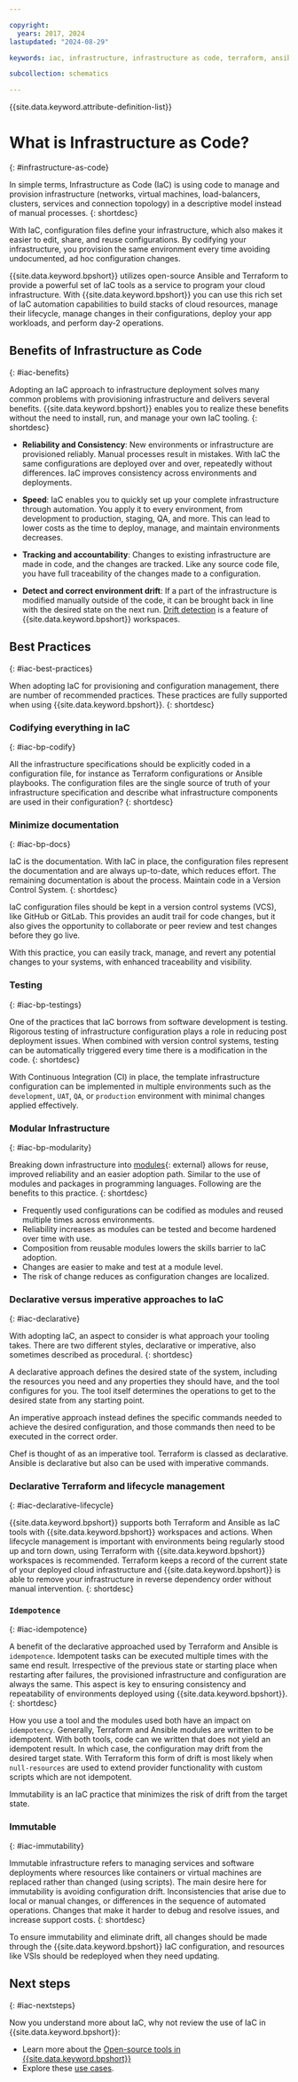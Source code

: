 ```yaml
---

copyright:
  years: 2017, 2024
lastupdated: "2024-08-29"

keywords: iac, infrastructure, infrastructure as code, terraform, ansible

subcollection: schematics

---
```


{{site.data.keyword.attribute-definition-list}}

# What is Infrastructure as Code?
{: #infrastructure-as-code}

In simple terms, Infrastructure as Code (IaC) is using code to manage and provision infrastructure (networks, virtual machines, load-balancers, clusters, services and connection topology) in a descriptive model instead of manual processes.
{: shortdesc}

With IaC, configuration files define your infrastructure, which also makes it easier to edit, share, and reuse configurations. By codifying your infrastructure, you provision the same environment every time avoiding undocumented, ad hoc configuration changes.

{{site.data.keyword.bpshort}} utilizes open-source Ansible and Terraform to provide a powerful set of IaC tools as a service to program your cloud infrastructure. With {{site.data.keyword.bpshort}} you can use this rich set of IaC automation capabilities to build stacks of cloud resources, manage their lifecycle, manage changes in their configurations, deploy your app workloads, and perform day-2 operations.

## Benefits of Infrastructure as Code
{: #iac-benefits}

Adopting an IaC approach to infrastructure deployment solves many common problems with provisioning infrastructure and delivers several benefits. {{site.data.keyword.bpshort}} enables you to realize these benefits without the need to install, run, and manage your own IaC tooling.
{: shortdesc}

- **Reliability and Consistency**: New environments or infrastructure are provisioned reliably. Manual processes result in mistakes. With IaC the same configurations are deployed over and over, repeatedly without differences. IaC improves consistency across environments and deployments.

- **Speed**: IaC enables you to quickly set up your complete infrastructure through automation. You apply it to every environment, from development to production, staging, QA, and more. This can lead to lower costs as the time to deploy, manage, and maintain environments decreases.

- **Tracking and accountability**: Changes to existing infrastructure are made in code, and the changes are tracked. Like any source code file, you have full traceability of the changes made to a configuration.

- **Detect and correct environment drift**: If a part of the infrastructure is modified manually outside of the code, it can be brought back in line with the desired state on the next run. [Drift detection](/docs/schematics?topic=schematics-drift-note) is a feature of {{site.data.keyword.bpshort}} workspaces.

## Best Practices 
{: #iac-best-practices}

When adopting IaC for provisioning and configuration management, there are number of recommended practices. These practices are fully supported when using {{site.data.keyword.bpshort}}.
{: shortdesc}

### Codifying everything in IaC
{: #iac-bp-codify}

All the infrastructure specifications should be explicitly coded in a configuration file, for instance as Terraform configurations or Ansible playbooks. The configuration files are the single source of truth of your infrastructure specification and describe what infrastructure components are used in their configuration?
{: shortdesc}

### Minimize documentation
{: #iac-bp-docs}

IaC is the documentation. With IaC in place, the configuration files represent the documentation and are always up-to-date, which reduces effort. The remaining documentation is about the process.
Maintain code in a Version Control System.
{: shortdesc}

IaC configuration files should be kept in a version control systems (VCS), like GitHub or GitLab. This provides an audit trail for code changes, but it also gives the opportunity to collaborate or peer review and test changes before they go live.

With this practice, you can easily track, manage, and revert any potential changes to your systems, with enhanced traceability and visibility.

### Testing
{: #iac-bp-testings} 

One of the practices that IaC borrows from software development is testing. Rigorous testing of infrastructure configuration plays a role in reducing post deployment issues. When combined with version control systems, testing can be automatically triggered every time there is a modification in the code.
{: shortdesc}

With Continuous Integration (CI) in place, the template infrastructure configuration can be implemented in multiple environments such as the `development`, `UAT`, `QA`, or `production` environment with minimal changes applied effectively.

### Modular Infrastructure
{: #iac-bp-modularity}

Breaking down infrastructure into [modules](https://github.com/terraform-ibm-modules/documentation){: external} allows for reuse, improved reliability and an easier adoption path. Similar to the use of modules and packages in programming languages. Following are the benefits to this practice.
{: shortdesc}

- Frequently used configurations can be codified as modules and reused multiple times across environments.
- Reliability increases as modules can be tested and become hardened over time with use.
- Composition from reusable modules lowers the skills barrier to IaC adoption.
- Changes are easier to make and test at a module level.
- The risk of change reduces as configuration changes are localized.

### Declarative versus imperative approaches to IaC
{: #iac-declarative}

With adopting IaC, an aspect to consider is what approach your tooling takes. There are two different styles, declarative or imperative, also sometimes described as procedural.
{: shortdesc}

A declarative approach defines the desired state of the system, including the resources you need and any properties they should have, and the tool configures for you. The tool itself determines the operations to get to the desired state from any starting point.

An imperative approach instead defines the specific commands needed to achieve the desired configuration, and those commands then need to be executed in the correct order.

Chef is thought of as an imperative tool. Terraform is classed as declarative. Ansible is declarative but also can be used with imperative commands.

### Declarative Terraform and lifecycle management
{: #iac-declarative-lifecycle}

{{site.data.keyword.bpshort}} supports both Terraform and Ansible as IaC tools with {{site.data.keyword.bpshort}} workspaces and actions. When lifecycle management is important with environments being regularly stood up and torn down, using Terraform with {{site.data.keyword.bpshort}} workspaces is recommended. Terraform keeps a record of the current state of your deployed cloud infrastructure and {{site.data.keyword.bpshort}} is able to remove your infrastructure in reverse dependency order without manual intervention.
{: shortdesc}

### `Idempotence`
{: #iac-idempotence}

A benefit of the declarative approached used by Terraform and Ansible is `idempotence`. Idempotent tasks can be executed multiple times with the same end result. Irrespective of the previous state or starting place when restarting after failures, the provisioned infrastructure and configuration are always the same. This aspect is key to ensuring consistency and repeatability of environments deployed using {{site.data.keyword.bpshort}}.
{: shortdesc}

How you use a tool and the modules used both have an impact on `idempotency`. Generally, Terraform and Ansible modules are written to be idempotent. With both tools, code can we written that does not yield an idempotent result. In which case, the configuration may drift from the desired target state. With Terraform this form of drift is most likely when `null-resources` are used to extend provider functionality with custom scripts which are not idempotent.

Immutability is an IaC practice that minimizes the risk of drift from the target state.
 
### Immutable
{: #iac-immutability}

Immutable infrastructure refers to managing services and software deployments where resources like containers or virtual machines are replaced rather than changed (using scripts). The main desire here for immutability is avoiding configuration drift. Inconsistencies that arise due to local or manual changes, or differences in the sequence of automated operations. Changes that make it harder to debug and resolve issues, and increase support costs.
{: shortdesc}

To ensure immutability and eliminate drift, all changes should be made through the {{site.data.keyword.bpshort}} IaC configuration, and resources like VSIs should be redeployed when they need updating.

## Next steps
{: #iac-nextsteps}

Now you understand more about IaC, why not review the use of IaC in {{site.data.keyword.bpshort}}: 
- Learn more about the [Open-source tools in {{site.data.keyword.bpshort}}](/docs/schematics?topic=schematics-schematics-open-projects)
- Explore these [use cases](/docs/schematics?topic=schematics-how-it-works).
